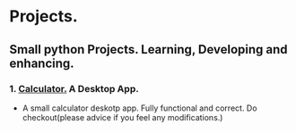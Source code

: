 # Projects.

## Small python Projects. Learning, Developing and enhancing.

### 1. [Calculator.](https://github.com/Sivananda-Panda/project/blob/master/Desktop%20Apps/calculator.py) A Desktop App.
   *   A small calculator deskotp app. Fully functional and correct. Do checkout(please advice if you feel any modifications.) 
